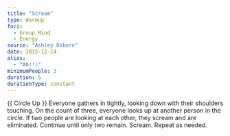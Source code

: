 ```yaml
---
title: "Scream"
type: Warmup
foci:
  - Group Mind
  - Energy
source: "Ashley Osborn"
date: 2015-12-14
alias:
  - "Ah!!!"
minimumPeople: 3
duration: 5
durationType: constant
---
```

{{ Circle Up }}
Everyone gathers in tightly, looking down with their shoulders touching.
On the count of three, everyone looks up at another person in the circle.
If two people are looking at each other, they scream and are eliminated.
Continue until only two remain.
Scream.
Repeat as needed.
